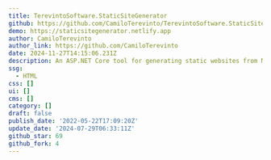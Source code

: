```yaml
---
title: TerevintoSoftware.StaticSiteGenerator
github: https://github.com/CamiloTerevinto/TerevintoSoftware.StaticSiteGenerator
demo: https://staticsitegenerator.netlify.app
author: CamiloTerevinto
author_link: https://github.com/CamiloTerevinto
date: 2024-11-27T14:15:06.231Z
description: An ASP.NET Core tool for generating static websites from MVC views.
ssg:
  - HTML
css: []
ui: []
cms: []
category: []
draft: false
publish_date: '2022-05-22T17:09:20Z'
update_date: '2024-07-29T06:33:11Z'
github_star: 69
github_fork: 4
---
```

